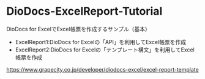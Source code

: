 # DioDocs-ExcelReport-Tutorial
DioDocs for ExcelでExcel帳票を作成するサンプル（基本）

* ExcelReport1:DioDocs for Excelの「API」を利用してExcel帳票を作成
* ExcelReport2:DioDocs for Excelの「テンプレート構文」を利用してExcel帳票を作成

https://www.grapecity.co.jp/developer/diodocs-excel/excel-report-template
